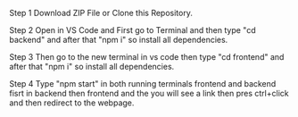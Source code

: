 Step 1 Download ZIP File or Clone this Repository.


Step 2 Open in VS Code and First go to Terminal and then type "cd backend" and after that "npm i" so install all dependencies.



Step 3 Then go to the new terminal in vs code then type "cd frontend" and after that "npm i" so install all dependencies.


Step 4 Type "npm start" in both running terminals frontend and backend fisrt in backend then frontend and the you will see a link then pres ctrl+click and then redirect to the webpage.
